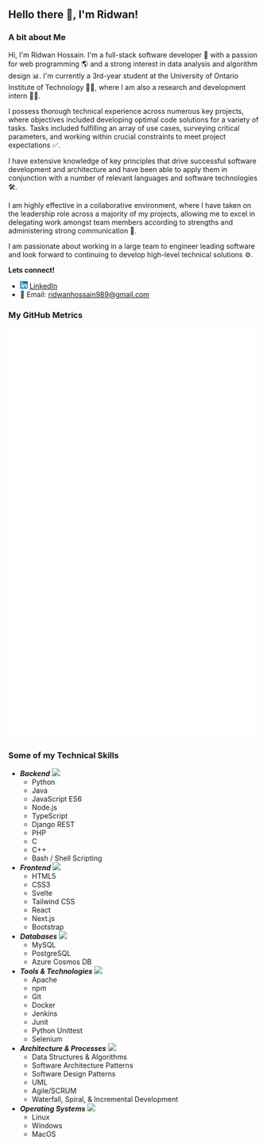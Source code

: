 ## Hello there 👋, I'm Ridwan!

<!--
**airwick989/airwick989** is a ✨ _special_ ✨ repository because its `README.md` (this file) appears on your GitHub profile.

Here are some ideas to get you started:

- 🔭 I’m currently working on ...
- 🌱 I’m currently learning ...
- 👯 I’m looking to collaborate on ...
- 🤔 I’m looking for help with ...
- 💬 Ask me about ...
- 📫 How to reach me: ...
- 😄 Pronouns: ...
- ⚡ Fun fact: ...
-->

### A bit about Me
Hi, I'm Ridwan Hossain. I'm a full-stack software developer 🚀 with a passion for web programming 🌎 and a strong interest in data analysis and algorithm design 📊. 
I'm currently a 3rd-year student at the University of Ontario Institute of Technology 👨‍🎓, where I am also a research and development intern 👨‍💻.

I possess thorough technical experience across numerous key projects, where objectives included developing optimal code solutions for a variety of tasks. Tasks included fulfilling an array of use cases, surveying critical parameters, and working within crucial constraints to meet project expectations ✅. 

I have extensive knowledge of key principles that drive successful software development and architecture and have been able to apply them in conjunction with a number of relevant languages and software technologies 🛠.

I am highly effective in a collaborative environment, where I have taken on the leadership role across a majority of my projects, allowing me to excel in delegating work amongst team members according to strengths and administering strong communication 🤝.

I am passionate about working in a large team to engineer leading software and look forward to continuing to develop high-level technical solutions ⚙️.

**Lets connect!**
- <img src="logo.png" alt="logo" width="15"/> [LinkedIn](https://www.linkedin.com/in/ridwan-hossain-a5b3121a4)
- 📧 Email: ridwanhossain989@gmail.com

### My GitHub Metrics
![Metrics](/github-metrics.svg)

### Some of my Technical Skills
- ***Backend*** <img src="https://cdn-icons-png.flaticon.com/512/2166/2166823.png" width="20">
  - Python
  - Java
  - JavaScript ES6
  - Node.js
  - TypeScript
  - Django REST
  - PHP
  - C
  - C++
  - Bash / Shell Scripting
- ***Frontend*** <img src="https://w7.pngwing.com/pngs/257/475/png-transparent-web-development-html5-video-css3-software-development-frontend-web-development-thumbnail.png" width="20">
  - HTML5
  - CSS3
  - Svelte
  - Tailwind CSS
  - React
  - Next.js
  - Bootstrap
- ***Databases*** <img src="https://w7.pngwing.com/pngs/310/475/png-transparent-database-computer-icons-computer-software-information-database-miscellaneous-angle-information-technology.png" width="20">
  - MySQL
  - PostgreSQL
  - Azure Cosmos DB
- ***Tools & Technologies*** <img src="https://cdn3.iconfinder.com/data/icons/illustricon-tech/512/browser.maintenance-512.png" width="20">
  - Apache
  - npm
  - Git
  - Docker
  - Jenkins
  - Junit
  - Python Unittest
  - Selenium
- ***Architecture & Processes*** <img src="https://www.seekpng.com/png/full/423-4234032_software-architecture-web-development-process-png.png" width="20">
  - Data Structures & Algorithms
  - Software Architecture Patterns
  - Software Design Patterns
  - UML
  - Agile/SCRUM
  - Waterfall, Spiral, & Incremental Development
- ***Operating Systems*** <img src="https://hackr.io/tutorials/learn-operating-systems/logo/logo-operating-systems?ver=1557984006" width="20">
  - Linux
  - Windows
  - MacOS
